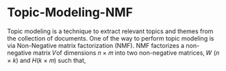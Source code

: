# Topic-Modeling-NMF
Topic modeling is a technique to extract relevant topics and themes from the collection of documents. One of the way to perform topic modeling is via Non-Negative matrix factorization (NMF). NMF factorizes a non-negative matrix 𝑉of dimensions 𝑛 × 𝑚 into two non-negative  matrices, 𝑊 (𝑛 × 𝑘) and 𝐻(𝑘 × 𝑚) such that,

